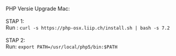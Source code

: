PHP Versie Upgrade Mac:
<Br>
<Br>
STAP 1:<br>
Run : `curl -s https://php-osx.liip.ch/install.sh | bash -s 7.2`<br>
<br>
STAP 2:<br>
Run: `export PATH=/usr/local/php5/bin:$PATH`
